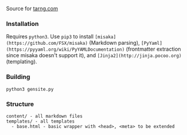 Source for [tarng.com](tarng.com)

### Installation
Requires `python3`.
Use `pip3` to install `[misaka](https://github.com/FSX/misaka)` (Markdown parsing), `[PyYaml](https://pyyaml.org/wiki/PyYAMLDocumentation)` (frontmatter extraction since misaka doesn't support it), and `[Jinja2](http://jinja.pocoo.org)` (templating).

### Building
`python3 gensite.py`

### Structure
```
content/ - all markdown files
templates/ - all templates
  - base.html - basic wrapper with <head>, <meta> to be extended
```
